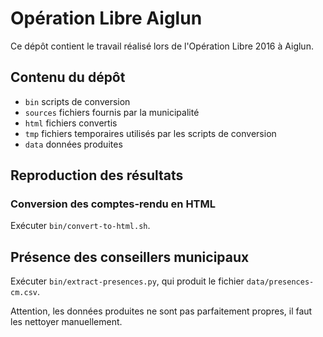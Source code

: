 # Opération Libre Aiglun

Ce dépôt contient le travail réalisé lors de l'Opération Libre 2016 à Aiglun.

## Contenu du dépôt

* `bin` scripts de conversion
* `sources` fichiers fournis par la municipalité
* `html` fichiers convertis
* `tmp` fichiers temporaires utilisés par les scripts de conversion
* `data` données produites

## Reproduction des résultats

### Conversion des comptes-rendu en HTML

Exécuter `bin/convert-to-html.sh`.

## Présence des conseillers municipaux

Exécuter `bin/extract-presences.py`, qui produit le fichier `data/presences-cm.csv`.

Attention, les données produites ne sont pas parfaitement propres, il faut les nettoyer manuellement.

